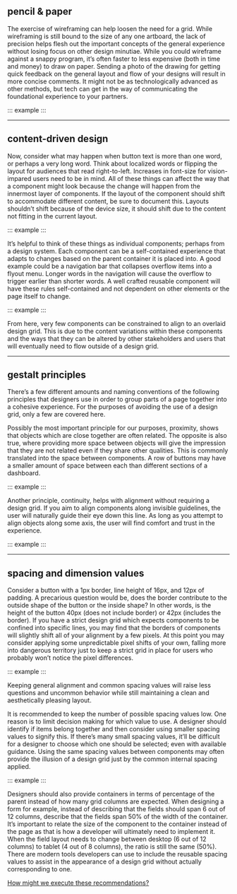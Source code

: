## pencil & paper
The exercise of wireframing can help loosen the need for a grid. While wireframing is still bound to the size of any one artboard, the lack of precision helps flesh out the important concepts of the general experience without losing focus on other design minutiae. While you could wireframe against a snappy program, it’s often faster to less expensive (both in time and money) to draw on paper. Sending a photo of the drawing for getting quick feedback on the general layout and flow of your designs will result in more concise comments. It might not be as technologically advanced as other methods, but tech can get in the way of communicating the foundational experience to your partners.

::: example
<ex-wireframe></ex-wireframe>
:::

---

## content-driven design
Now, consider what may happen when button text is more than one word, or perhaps a very long word. Think about localized words or flipping the layout for audiences that read right-to-left. Increases in font-size for vision-impared users need to be in mind. All of these things can affect the way that a component might look because the change will happen from the innermost layer of components. If the layout of the component should shift to accommodate different content, be sure to document this. Layouts shouldn’t shift because of the device size, it should shift due to the content not fitting in the current layout.

::: example
<ex-buy-now></ex-buy-now>
:::

It’s helpful to think of these things as individual components; perhaps from a design system. Each component can be a self-contained experience that adapts to changes based on the parent container it is placed into. A good example could be a navigation bar that collapses overflow items into a flyout menu. Longer words in the navigation will cause the overflow to trigger earlier than shorter words. A well crafted reusable component will have these rules self-contained and not dependent on other elements or the page itself to change.

::: example
<ex-collapse-nav></ex-collapse-nav>
:::

From here, very few components can be constrained to align to an overlaid design grid. This is due to the content variations within these components and the ways that they can be altered by other stakeholders and users that will eventually need to flow outside of a design grid.

---

## gestalt principles
There’s a few different amounts and naming conventions of the following principles that designers use in order to group parts of a page together into a cohesive experience. For the purposes of avoiding the use of a design grid, only a few are covered here.

Possibly the most important principle for our purposes, proximity, shows that objects which are close together are often related. The opposite is also true, where providing more space between objects will give the impression that they are not related even if they share other qualities. This is commonly translated into the space between components. A row of buttons may have a smaller amount of space between each than different sections of a dashboard.

::: example
<ex-proximity></ex-proximity>
:::

Another principle, continuity, helps with alignment without requiring a design grid. If you aim to align components along invisible guidelines, the user will naturally guide their eye down this line. As long as you attempt to align objects along some axis, the user will find comfort and trust in the experience.

::: example
<ex-continuity></ex-continuity>
:::

---

## spacing and dimension values
Consider a button with a 1px border, line height of 16px, and 12px of padding. A precarious question would be, does the border contribute to the outside shape of the button or the inside shape? In other words, is the height of the button 40px (does not include border) or 42px (includes the border). If you have a strict design grid which expects components to be confined into specific lines, you may find that the borders of components will slightly shift all of your alignment by a few pixels. At this point you may consider applying some unpredictable pixel shifts of your own, falling more into dangerous territory just to keep a strict grid in place for users who probably won’t notice the pixel differences.

::: example
<ex-border-on-grid></ex-border-on-grid>
:::

Keeping general alignment and common spacing values will raise less questions and uncommon behavior while still maintaining a clean and aesthetically pleasing layout.

It is recommended to keep the number of possible spacing values low. One reason is to limit decision making for which value to use. A designer should identify if items belong together and then consider using smaller spacing values to signify this. If there’s many small spacing values, it’ll be difficult for a designer to choose which one should be selected; even with available guidance. Using the same spacing values between components may often provide the illusion of a design grid just by the common internal spacing applied.

::: example
<ex-spacing-values></ex-spacing-values>
:::

Designers should also provide containers in terms of percentage of the parent instead of how many grid columns are expected. When designing a form for example, instead of describing that the fields should span 6 out of 12 columns, describe that the fields span 50% of the width of the container. It’s important to relate the size of the component to the container instead of the page as that is how a developer will ultimately need to implement it. When the field layout needs to change between desktop (6 out of 12 columns) to tablet (4 out of 8 columns), the ratio is still the same (50%). There are modern tools developers can use to include the reusable spacing values to assist in the appearance of a design grid without actually corresponding to one.

[How might we execute these recommendations?](/for-developers)